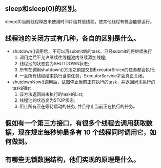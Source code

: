 ## sleep和sleep(0)的区别。

sleep(0)当前线程释放未使用时间片给其他线程，使其他线程有机会能够运行。

## 线程池的关闭方式有几种，各自的区别是什么。

- shutdown()调用后，不可以再submit新的task，已经submit的将继续执行
	1. 调用之后不允许继续往线程池内继续添加线程;
	2. 线程池的状态变为SHUTDOWN状态;
	3. 所有在调用shutdown()方法之前提交到ExecutorSrvice的任务都会执行;
	4. 一旦所有线程结束执行当前任务，ExecutorService才会真正关闭。
- shutdownNow()调用后，试图停止当前正在执行的task，并返回尚未执行的task的list
	1. 该方法返回尚未执行的task的List;
	2. 线程池的状态变为STOP状态;
	3. 阻止所有正在等待启动的任务, 并且停止当前正在执行的任务。

## 假如有一个第三方接口，有很多个线程去调用获取数据，现在规定每秒钟最多有 10 个线程同时调用它，如何做到。


## 有哪些无锁数据结构，他们实现的原理是什么。

